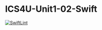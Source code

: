 # ICS4U-Unit1-02-Swift
[![SwiftLint](https://github.com/Ryan-ChungKamChung/ICS4U-Unit1-02-Swift/workflows/SwiftLint/badge.svg)](https://github.com/Ryan-ChungKamChung/ICS4U-Unit1-02-Swift/actions)
